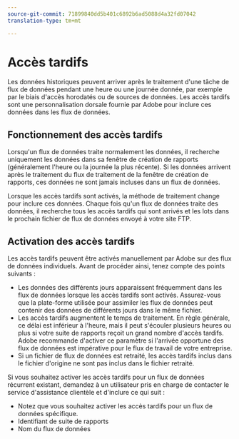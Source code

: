 ```yaml
---
source-git-commit: 71899840dd5b401c6892b6ad5088d4a32fd07042
translation-type: tm+mt

---
```

# Accès tardifs

Les données historiques peuvent arriver après le traitement d'une tâche de flux de données pendant une heure ou une journée donnée, par exemple par le biais d'accès horodatés ou de sources de données. Les accès tardifs sont une personnalisation dorsale fournie par Adobe pour inclure ces données dans les flux de données.

## Fonctionnement des accès tardifs

Lorsqu'un flux de données traite normalement les données, il recherche uniquement les données dans sa fenêtre de création de rapports (généralement l'heure ou la journée la plus récente). Si les données arrivent après le traitement du flux de traitement de la fenêtre de création de rapports, ces données ne sont jamais incluses dans un flux de données.

Lorsque les accès tardifs sont activés, la méthode de traitement change pour inclure ces données. Chaque fois qu'un flux de données traite des données, il recherche tous les accès tardifs qui sont arrivés et les lots dans le prochain fichier de flux de données envoyé à votre site FTP.

## Activation des accès tardifs

Les accès tardifs peuvent être activés manuellement par Adobe sur des flux de données individuels. Avant de procéder ainsi, tenez compte des points suivants :

* Les données des différents jours apparaissent fréquemment dans les flux de données lorsque les accès tardifs sont activés. Assurez-vous que la plate-forme utilisée pour assimiler les flux de données peut contenir des données de différents jours dans le même fichier.
* Les accès tardifs augmentent le temps de traitement. En règle générale, ce délai est inférieur à l'heure, mais il peut s'écouler plusieurs heures ou plus si votre suite de rapports reçoit un grand nombre d'accès tardifs. Adobe recommande d'activer ce paramètre si l'arrivée opportune des flux de données est impérative pour le flux de travail de votre entreprise.
* Si un fichier de flux de données est retraité, les accès tardifs inclus dans le fichier d'origine ne sont pas inclus dans le fichier retraité.

Si vous souhaitez activer les accès tardifs pour un flux de données récurrent existant, demandez à un utilisateur pris en charge de contacter le service d'assistance clientèle et d'inclure ce qui suit :

* Notez que vous souhaitez activer les accès tardifs pour un flux de données spécifique.
* Identifiant de suite de rapports
* Nom du flux de données
